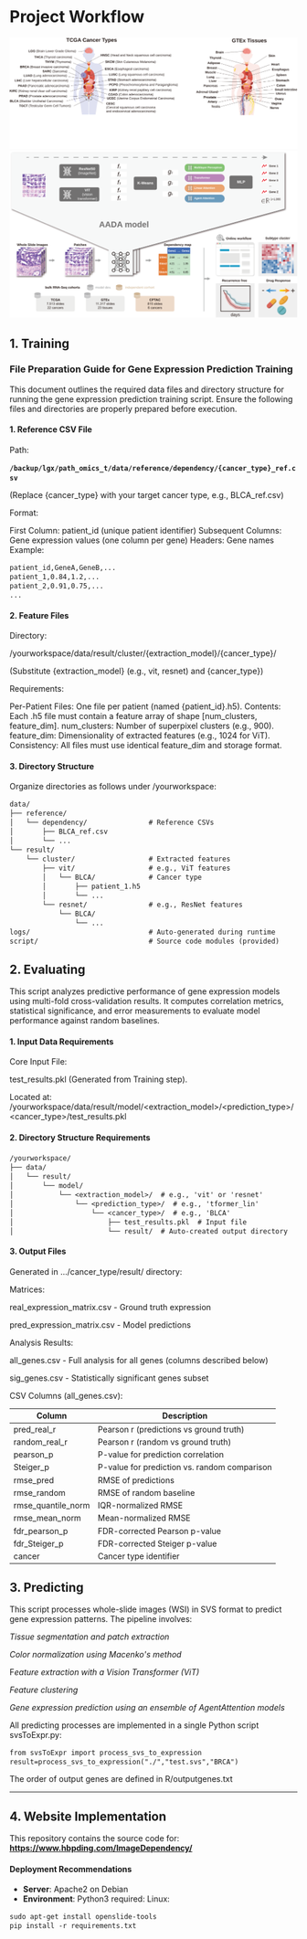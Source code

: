 # Project Workflow
![main](Website/overview1.svg)
![main](Website/overview2.svg)
## 1. Training
### File Preparation Guide for Gene Expression Prediction Training
This document outlines the required data files and directory structure for running the gene expression prediction training script. Ensure the following files and directories are properly prepared before execution.

#### 1. Reference CSV File
Path:

**`/backup/lgx/path_omics_t/data/reference/dependency/{cancer_type}_ref.csv`**

(Replace {cancer_type} with your target cancer type, e.g., BLCA_ref.csv)

Format:

First Column: patient_id (unique patient identifier)
Subsequent Columns: Gene expression values (one column per gene)
Headers: Gene names
Example:
```
patient_id,GeneA,GeneB,...
patient_1,0.84,1.2,...
patient_2,0.91,0.75,...
...

```

#### 2. Feature Files
Directory:

/yourworkspace/data/result/cluster/{extraction_model}/{cancer_type}/

(Substitute {extraction_model} (e.g., vit, resnet) and {cancer_type})

Requirements:

Per-Patient Files: One file per patient (named {patient_id}.h5).
Contents: Each .h5 file must contain a feature array of shape [num_clusters, feature_dim].
num_clusters: Number of superpixel clusters (e.g., 900).
feature_dim: Dimensionality of extracted features (e.g., 1024 for ViT).
Consistency: All files must use identical feature_dim and storage format.

#### 3. Directory Structure
Organize directories as follows under /yourworkspace:

```
data/
├── reference/
│   └── dependency/               # Reference CSVs
│       ├── BLCA_ref.csv
│       └── ...
└── result/
    └── cluster/                  # Extracted features
        ├── vit/                  # e.g., ViT features
        │   └── BLCA/             # Cancer type
        │       ├── patient_1.h5
        │       └── ...
        └── resnet/               # e.g., ResNet features
            └── BLCA/
                └── ...
logs/                             # Auto-generated during runtime
script/                           # Source code modules (provided)

```
## 2. Evaluating
This script analyzes predictive performance of gene expression models using multi-fold cross-validation results. It computes correlation metrics, statistical significance, and error measurements to evaluate model performance against random baselines.
#### 1. Input Data Requirements
Core Input File:

test_results.pkl (Generated from Training step).

Located at: /yourworkspace/data/result/model/<extraction_model>/<prediction_type>/<cancer_type>/test_results.pkl

#### 2. Directory Structure Requirements
```
/yourworkspace/
├── data/
│   └── result/
│       └── model/
│           └── <extraction_model>/  # e.g., 'vit' or 'resnet'
│               └── <prediction_type>/  # e.g., 'tformer_lin'
│                   └── <cancer_type>/  # e.g., 'BLCA'
│                       ├── test_results.pkl  # Input file
│                       └── result/  # Auto-created output directory

```
#### 3. Output Files
Generated in .../cancer_type/result/ directory:

Matrices:

real_expression_matrix.csv - Ground truth expression

pred_expression_matrix.csv - Model predictions

Analysis Results:

all_genes.csv - Full analysis for all genes (columns described below)

sig_genes.csv - Statistically significant genes subset

CSV Columns (all_genes.csv):

| Column             | Description                                  |
|--------------------|----------------------------------------------|
| pred_real_r        | Pearson r (predictions vs ground truth)      |
| random_real_r      | Pearson r (random vs ground truth)           |
| pearson_p          | P-value for prediction correlation           |
| Steiger_p          | P-value for prediction vs. random comparison |
| rmse_pred          | RMSE of predictions                          |
| rmse_random        | RMSE of random baseline                      |
| rmse_quantile_norm | IQR-normalized RMSE                          |
| rmse_mean_norm     | Mean-normalized RMSE                         |
| fdr_pearson_p      | FDR-corrected Pearson p-value                |
| fdr_Steiger_p      | FDR-corrected Steiger p-value                |
| cancer             | Cancer type identifier                       |


## 3. Predicting
This script processes whole-slide images (WSI) in SVS format to predict gene expression patterns. The pipeline involves:

*Tissue segmentation and patch extraction*

*Color normalization using Macenko's method*

F*eature extraction with a Vision Transformer (ViT)*

*Feature clustering*

*Gene expression prediction using an ensemble of AgentAttention models*

All predicting processes are implemented in a single Python script svsToExpr.py:

```
from svsToExpr import process_svs_to_expression
result=process_svs_to_expression("./","test.svs","BRCA")
```
The order of output genes are defined in R/outputgenes.txt

---

## 4. Website Implementation

This repository contains the source code for:  
**https://www.hbpding.com/ImageDependency/**

#### Deployment Recommendations
- **Server**: Apache2 on Debian
- **Environment**: Python3 required:
Linux:
```
sudo apt-get install openslide-tools
pip install -r requirements.txt
```
